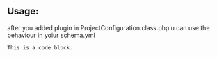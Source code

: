<h2>Usage:</h2>
<p>after you added plugin in ProjectConfiguration.class.php u can use the behaviour in yoiur schema.yml</p>

<pre><code>This is a code block.
</code></pre>